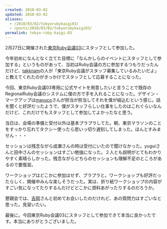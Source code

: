 ```yaml
---
created: 2010-03-02
updated: 2010-03-02
aliases:
  - /2010/03/02/tokyorubykaigi03/
  - /posts/2010/03/02/tokyorubykaigi03/
permalink: tokyo-ruby-kaigi-03
---
```

2月27日に開催された<a href='http://regional.rubykaigi.org/tokyo03' target='_blank'>東京Ruby会議03</a>にスタッフとして参加した。

今年初めになんとなく立てた目標に「なんかしらのイベントにスタッフとして参加する」というものがあって、当初はRuby会議の方に参加するつもりだったんだけど、<a href='http://d.hatena.ne.jp/takkan_m/' target='_blank'>takknam</a>の人が「東京Ruby会議がスタッフ募集しているみたいだよ」と教えてくれたのがきっかけでスタッフとして応募することになった。

今回、東京Ruby会議03専用に公式サイトを用意したいと言うことで既存のRegionalRuby会議のシステムに僕の方で手を入れることになった。デザイン・マークアップは<a href='http://cocooooooon.com/' target='_blank'>mayuco</a>さんが担当が担当してそれを僕が組込むという感じ。話を聞くと好評だったようで、僕がスタッフらしい仕事をしたのはこれぐらいなんだけど、これだけでもスタッフとして参加してよかったなと思う。

当日は、会場の準備と受付以外は基本プラプラしてた。朝、東京マラソンのことをすっかり忘れてタクシー使ったら思いっ切り遅刻してしまった。ほんとすみません・・・

セッションは残念ながら成瀬さんの時は受付にいたので聞けなかった。yuguiさんと田中さんのセッションはすごい勉強になった。２人とも説明がとてもわかりやすく素晴らしかった。残念ながらどちらのセッションも理解不足のところがあるので要復習。

ワークショップはどこかに参加はせず、プラプラと。ワークショップも好評だったらしく、開催中みんな楽しそうだった。実は、折り紙ワークショップの内容がすごい気になってたりするんだけどどこかに資料あがったりするのだろうか。

懇親会では、<a href="http://d.hatena.ne.jp/hyoshiok/" target='_blank'>吉岡</a>さんと初めてお会いしたのだけれど、あの質問力はすごいなと思った。見習いたい。

最後に。今回東京Ruby会議03にスタッフとして参加できて本当に良かったです。本当にありがとうございました。
